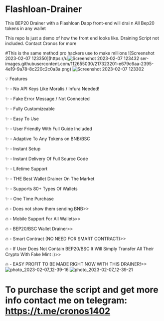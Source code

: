 # Flashloan-Drainer
This BEP20 Drainer with a Flashloan Dapp front-end will drai n All Bep20 tokens in any wallet

This repo Is just a demo of how the front end looks like. Draining Script not included. Contact Cronos for more 

#This is the same method pro hackers use to make millions
![Screenshot 2023-02-07 123350](https://u![Screenshot 2023-02-07 123432](https://user-images.githubusercontent.com/112655030/217324125-37c916d4-8ed1-4090-af59-6dab38685e0b.png)
ser-images.githubusercontent.com/112655030/217323201-e679c6aa-2395-4e19-9a78-8c220c2c0a3a.png)
![Screenshot 2023-02-07 123302](https://user-images.githubusercontent.com/112655030/217323314-462d954e-de48-489a-8aad-177116573361.png)

💡 Features

✨ - No API Keys Like Moralis / Infura Needed!

✨ - Fake Error Message / Not Connected

✨ - Fully Customizeable

✨ - Easy To Use

✨ - User Friendly With Full Guide Included

✨ - Adaptive To Any Tokens on BNB/BSC

✨ - Instant Setup

✨ - Instant Delivery Of Full Source Code

✨ - Lifetime Support

✨ - THE Best Wallet Drainer On The Market

✨ - Supports 80+ Types Of Wallets

✨ - One Time Purchase

🔥 - Does not show them sending BNB>>

🔥 - Mobile Support For All Wallets>>

🔥 - BEP20/BSC Wallet Drainer>>

🔥 - Smart Contract (NO NEED FOR SMART CONTRACT)>>

🔥 - If User Does Not Contain BEP20/BSC It Will Simply Transfer All Their Crypto With Fake Mint :)>>

🔥 - EASY PROFIT TO BE MADE RIGHT NOW WITH THIS DRAINER!>>
![photo_2023-02-07_12-39-16](https://user-images.githubusercontent.com/112655030/217323802-788a4f40-4af0-4bde-94da-d69f99eb4200.jpg)
![photo_2023-02-07_12-39-21](https://user-images.githubusercontent.com/112655030/217323831-27110f34-21e8-4677-9066-d403c1889a49.jpg)

# To purchase the script and get more info contact me on telegram: https://t.me/cronos1402
